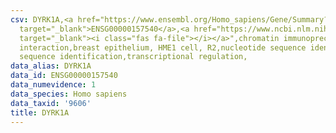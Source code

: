 ```yaml
---
csv: DYRK1A,<a href="https://www.ensembl.org/Homo_sapiens/Gene/Summary?db=core;g=ENSG00000157540"
  target="_blank">ENSG00000157540</a>,<a href="https://www.ncbi.nlm.nih.gov/pubmed/22863008"
  target="_blank"><i class="fas fa-file"></i></a>",chromatin immunoprecipitation assay,direct
  interaction,breast epithelium, HME1 cell, R2,nucleotide sequence identification,nucleotide
  sequence identification,transcriptional regulation,
data_alias: DYRK1A
data_id: ENSG00000157540
data_numevidence: 1
data_species: Homo sapiens
data_taxid: '9606'
title: DYRK1A
---
```

